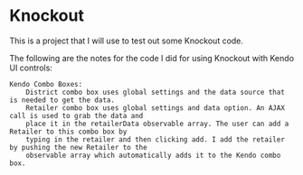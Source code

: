 Knockout
========

This is a project that I will use to test out some Knockout code. 

The following are the notes for the code I did for using Knockout with Kendo UI controls:

	Kendo Combo Boxes:
		District combo box uses global settings and the data source that is needed to get the data.
		Retailer combo box uses global settings and data option. An AJAX call is used to grab the data and 
		place it in the retailerData observable array. The user can add a Retailer to this combo box by 
		typing in the retailer and then clicking add. I add the retailer by pushing the new Retailer to the
		observable array which automatically adds it to the Kendo combo box. 

